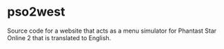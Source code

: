 # pso2west
Source code for a website that acts as a menu simulator for Phantast Star Online 2 that is translated to English.
